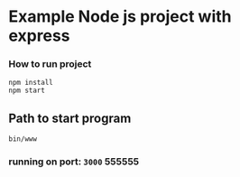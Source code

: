 # Example Node js project with express

### How to run project
```
npm install
npm start
```

## Path to start program 
```
bin/www
```
### running on port: `3000` 555555
